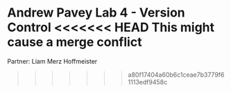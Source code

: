 Andrew Pavey
Lab 4 - Version Control
<<<<<<< HEAD
This might cause a merge conflict
=======
Partner:
Liam Merz Hoffmeister
>>>>>>> a80f17404a60b6c1ceae7b3779f61113edf9458c
